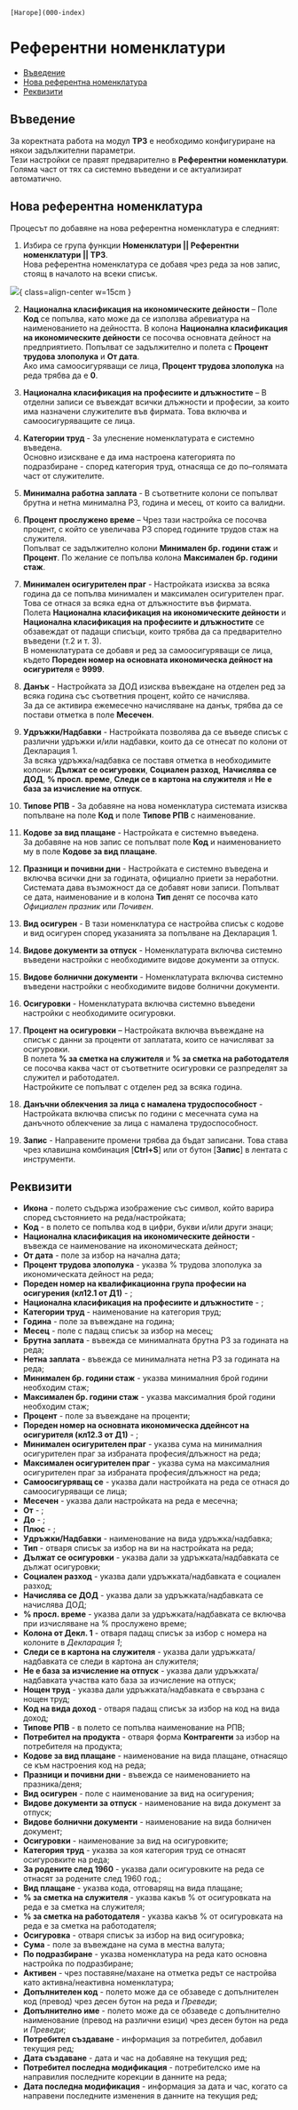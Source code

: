 ```{only} html
[Нагоре](000-index)
```

# **Референтни номенклатури**

- [Въведение](#въведение)  
- [Нова референтна номенклатура](#нова-референтна-номенклатура)  
- [Реквизити](#реквизити)  

## **Въведение**

За коректната работа на модул **ТРЗ** е необходимо конфигуриране на някои задължителни параметри.  
Тези настройки се правят предварително в **Референтни номенклатури**. Голяма част от тях са системно въведени и се актуализират автоматично.    

## **Нова референтна номенклатура**

Процесът по добавяне на нова референтна номенклатура е следният:  

1) Избира се група функции **Номенклатури || Референтни номенклатури || ТРЗ**.  
Нова референтна номенклатура се добавя чрез реда за нов запис, стоящ в началото на всеки списък.   

![](901-payroll-settings1.png){ class=align-center w=15cm }

2) **Национална класификация на икономическите дейности** – Поле **Код** се попълва, като може да се използва абревиатура на наименованието на дейността. В колона **Национална класификация на икономическите дейности** се посочва основната дейност на предприятието. Попълват се задължително и полета с **Процент трудова злополука** и **От дата**.  
Ако има самоосигуряващи се лица, **Процент трудова злополука** на реда трябва да е **0**. 

3) **Национална класификация на професиите и длъжностите** – В отделни записи се въвеждат всички длъжности и професии, за които има назначени служителите във фирмата. Това включва и самоосигуряващите се лица.  

4) **Категории труд** - За улеснение номенклатурата е системно въведена.  
Основно изискване е да има настроена категорията по подразбиране - според категория труд, отнасяща се до по–голямата част от служителите.  

5) **Минимална работна заплата** - В съответните колони се попълват брутна и нетна минимална РЗ, година и месец, от които са валидни.  

6) **Процент прослужено време** – Чрез тази настройка се посочва процент, с който се увеличава РЗ според годините трудов стаж на служителя.  
Попълват се задължително колони **Минимален бр. години стаж** и **Процент**. По желание се попълва колона **Максимален бр. години стаж**.  

7) **Минимален осигурителен праг** - Настройката изисква за всяка година да се попълва минимален и максимален осигурителен праг. Това се отнася за всяка една от длъжностите във фирмата.  
Полета **Национална класификация на икономическите дейности** и **Национална класификация на професиите и длъжностите** се обзавеждат от падащи списъци, които трябва да са предварително въведени (т.2 и т. 3).  
В номенклатурата се добавя и ред за самоосигуряващи се лица, където **Пореден номер на основната икономическа дейност на осигурителя** е **9999**.  

8) **Данък** - Настройката за ДОД изисква въвеждане на отделен ред за всяка година със съответния процент, който се начислява.  
За да се активира ежемесечно начисляване на данък, трябва да се постави отметка в поле **Месечен**.  

9) **Удръжки/Надбавки** - Настройката позволява да се въведе списък с различни удръжки и/или надбавки, които да се отнесат по колони от Декларация 1.  
За всяка удръжка/надбавка се поставя отметка в необходимите колони: **Дължат се осигуровки**, **Социален разход**, **Начислява се ДОД**, **% просл. време**, **Следи се в картона на служителя** и **Не е база за изчисление на отпуск**. 

10) **Типове РПВ** - За добавяне на нова номенклатура системата изисква попълване на поле **Код** и поле **Типове РПВ** с наименование.  

11) **Кодове за вид плащане** - Настройката е системно въведена.  
За добавяне на нов запис се попълват поле **Код** и наименованието му в поле **Кодове за вид плащане**.

12) **Празници и почивни дни** - Настройката е системно въведена и включва всички дни за годината, официално приети за неработни.  
Системата дава възможност да се добавят нови записи. Попълват се дата, наименование и в колона **Тип** денят се посочва като *Официален празник* или *Почивен*.  

13) **Вид осигурен** - В тази номенклатура се настройва списък с кодове и вид осигурен според указанията за попълване на Декларация 1.  

14) **Видове документи за отпуск** - Номенклатурата включва системно въведени настройки с необходимите видове документи за отпуск.  

15) **Видове болнични документи** - Номенклатурата включва системно въведени настройки с необходимите видове болнични документи.   

16) **Осигуровки** - Номенклатурата включва системно въведени настройки с необходимите осигуровки.    

17) **Процент на осигуровки** – Настройката включва въвеждане на списък с данни за проценти от заплатата, които се начисляват за осигуровки.    
В полета **% за сметка на служителя** и **% за сметка на работодателя** се посочва каква част от съответните осигуровки се разпределят за служител и работодател.  
Настройките се попълват с отделен ред за всяка година.  

18) **Данъчни облекчения за лица с намалена трудоспособност** - Настройката включва списък по години с месечната сума на данъчното облекчение за лица с намалена трудоспособност.    

19) **Запис** - Направените промени трябва да бъдат записани. Това става чрез клавишна комбинация [**Ctrl+S**] или от бутон [**Запис**] в лентата с инструменти.  

## **Реквизити**

- **Икона** - полето съдържа изображение със символ, който варира според състоянието на реда/настройката;  
- **Код** - в полето се попълва код в цифри, букви и/или други знаци;  
- **Национална класификация на икономическите дейности** - въвежда се наименование на икономическата дейност;  
- **От дата** - поле за избор на начална дата;  
- **Процент трудова злополука** - указва % трудова злополука за икономическата дейност на реда;  
- **Пореден номер на квалификационна група професии на осигурения (кл12.1 от Д1)** - ;  
- **Национална класификация на професиите и длъжностите** - ;  
- **Категории труд** - наименование на категория труд;  
- **Година** - поле за въвеждане на година;  
- **Месец** - поле с падащ списък за избор на месец;  
- **Брутна заплата** - въвежда се минималната брутна РЗ за годината на реда;  
- **Нетна заплата** - въвежда се минималната нетна РЗ за годината на реда;  
- **Минимален бр. години стаж** - указва минималния брой години необходим стаж;  
- **Максимален бр. години стаж** - указва максималния брой години необходим стаж;  
- **Процент** - поле за въвеждане на проценти;  
- **Пореден номер на основната икономическа ддейнсот на осигурителя (кл12.3 от Д1)** - ;  
- **Минимален осигурителен праг** - указва сума на минималния осигурителен праг за избраната професия/длъжност на реда;  
- **Максимален осигурителен праг** - указва сума на максималния осигурителен праг за избраната професия/длъжност на реда;  
- **Самоосигуряващ се** - указва дали настройката на реда се отнася до самоосигуряващи се лица;  
- **Месечен** - указва дали настройката на реда е месечна;  
- **От** - ;  
- **До** - ;   
- **Плюс** - ;  
- **Удръжки/Надбавки** - наименование на вида удръжка/надбавка;  
- **Тип** - отваря списък за избор на ви на настройката на реда;  
- **Дължат се осигуровки** - указва дали за удръжката/надбавката се дължат осигуровки;  
- **Социален разход** - указва дали удръжката/надбавката е социален разход;  
- **Начислява се ДОД** - указва дали за удръжката/надбавката се начислява ДОД;  
- **% просл. време** - указва дали за удръжката/надбавката се включва при изчисляване на % прослужено време;  
- **Колона от Декл. 1** - отваря падащ списък за избор с номера на колоните в *Декларация 1*;  
- **Следи се в картона на служителя** - указва дали удръжката/надбавката се следи в картона ан служителя;  
- **Не е база за изчисление на отпуск** - указва дали удръжката/надбавката участва като база за изчисление на отпуск;  
- **Нощен труд** - указва дали удръжката/надбавката е свързана с нощен труд;  
- **Код на вида доход** - отваря падащ списък за избор на код на вида доход;  
- **Типове РПВ** - в полето се попълва наименование на РПВ;  
- **Потребител на продукта** - отваря форма **Контрагенти** за избор на потребителя на продукта;   
- **Кодове за вид плащане** - наименование на вида плащане, отнасящо се към настроения код на реда;  
- **Празници и почивни дни** - въвежда се наименованието на празника/деня;  
- **Вид осигурен** - поле с наименование за вид на осигурения;  
- **Видове документи за отпуск** - наименование на вида документ за отпуск;  
- **Видове болнични документи** - наименование на вида болничен документ;  
- **Осигуровки** - наименование за вид на осигуровките;  
- **Категория труд** - указва за коя категория труд се отнасят осигуровките на реда;  
- **За родените след 1960** - указва дали осигуровките на реда се отнасят за родените след 1960 год.;  
- **Вид плащане** - указва кода, отговарящ на вида плащане;  
- **% за сметка на служителя** - указва какъв % от осигуровката на реда е за сметка на служителя;  
- **% за сметка на работодателя** - указва какъв % от осигуровката на реда е за сметка на работодателя;  
- **Осигуровка** - отваря списък за избор на вид осигуровка;  
- **Сума** - поле за въвеждане на сума в местна валута;  
- **По подразбиране** - указва номенклатура на реда като основна настройка по подразбиране;   
- **Активен** - чрез поставяне/махане на отметка редът се настройва като активна/неактивна номенклатура;  
- **Допълнителен код** - полето може да се обзаведе с допълнителен код (превод) чрез десен бутон на реда и *Преведи*;   
- **Допълнително име** - полето може да се обзаведе с допълнително наименование (превод на различни езици) чрез десен бутон на реда и *Преведи*;    
- **Потребител създаване** - информация за потребител, добавил текущия ред;  
- **Дата създаване** - дата и час на добавяне на текущия ред;  
- **Потребител последна модификация** - потребителско име на направилия последните корекции в данните на реда;  
- **Дата последна модификация** - информация за дата и час, когато са направени последните изменения в данните на текущия ред;  